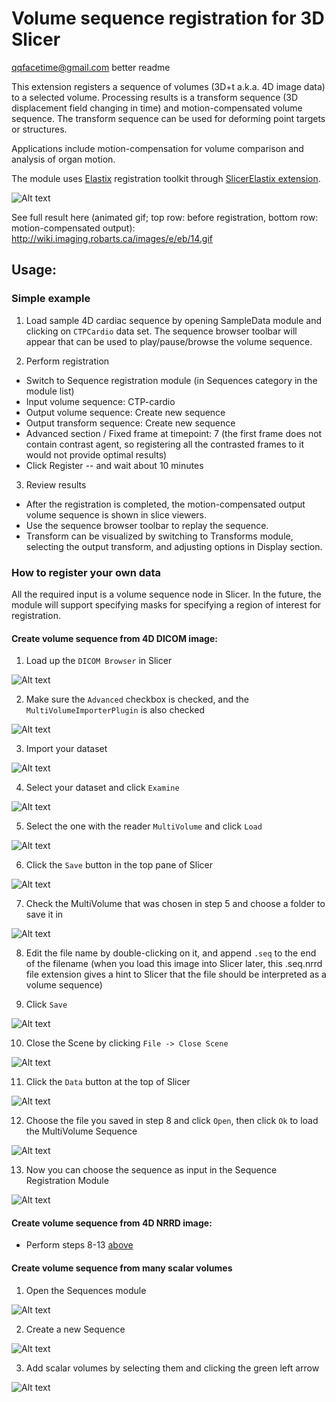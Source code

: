# Volume sequence registration for 3D Slicer

qqfacetime@gmail.com better readme

This extension registers a sequence of volumes (3D+t a.k.a. 4D image data) to a selected volume. Processing results is a transform sequence (3D displacement field changing in time) and motion-compensated volume sequence. The transform sequence can be used for deforming point targets or structures.

Applications include motion-compensation for volume comparison and analysis of organ motion.

The module uses [Elastix](http://elastix.isi.uu.nl/) registration toolkit through [SlicerElastix extension](https://github.com/lassoan/SlicerElastix).

![Alt text](screenshot01.png?raw=true "Screenshot")

See full result here (animated gif; top row: before registration, bottom row: motion-compensated output): http://wiki.imaging.robarts.ca/images/e/eb/14.gif

## Usage:

### Simple example

1. Load sample 4D cardiac sequence by opening SampleData module and clicking on `CTPCardio` data set. The sequence browser toolbar will appear that can be used to play/pause/browse the volume sequence.

2. Perform registration

* Switch to Sequence registration module (in Sequences category in the module list)
* Input volume sequence: CTP-cardio
* Output volume sequence: Create new sequence
* Output transform sequence: Create new sequence
* Advanced section / Fixed frame at timepoint: 7 (the first frame does not contain contrast agent, so registering all the contrasted frames to it would not provide optimal results)
* Click Register -- and wait about 10 minutes

3. Review results

* After the registration is completed, the motion-compensated output volume sequence is shown in slice viewers.
* Use the sequence browser toolbar to replay the sequence.
* Transform can be visualized by switching to Transforms module, selecting the output transform, and adjusting options in Display section.

### How to register your own data

All the required input is a volume sequence node in Slicer. In the future, the module will support specifying masks for specifying a region of interest for registration.

#### Create volume sequence from 4D DICOM image:

1. Load up the `DICOM Browser` in Slicer

![Alt text](img/loadDcm.png?raw=true "Load DICOM")

2. Make sure the `Advanced` checkbox is checked, and the `MultiVolumeImporterPlugin` is also checked

![Alt text](img/multivolume.png?raw=true "Load DICOMs as a multivolume")

3. Import your dataset

![Alt text](img/import.png?raw=true "Import DICOMs")

4. Select your dataset and click `Examine`

![Alt text](img/examine.png?raw=true "Examine DICOMs")

5. Select the one with the reader `MultiVolume` and click `Load`

![Alt text](img/load.png?raw=true "Load MultiVolume")

6. Click the `Save` button in the top pane of Slicer

![Alt text](img/save.png?raw=true "Save MultiVolume")

7. Check the MultiVolume that was chosen in step 5 and choose a folder to save it in

![Alt text](img/nrrd.png?raw=true "Save MultiVolume as Nrrd")

8. Edit the file name by double-clicking on it, and append `.seq` to the end of the filename (when you load this image into Slicer later, this .seq.nrrd file extension gives a hint to Slicer that the file should be interpreted as a volume sequence)

9. Click `Save`

![Alt text](img/seqnrrd.png?raw=true "Save MultiVolume as Nrrd Sequence")

10. Close the Scene by clicking `File -> Close Scene`

![Alt text](img/closescene.png?raw=true "Close Scene")

11. Click the `Data` button at the top of Slicer

![Alt text](img/data.png?raw=true "Add Data")

12. Choose the file you saved in step 8 and click `Open`, then click `Ok` to load the MultiVolume Sequence

![Alt text](img/open.png?raw=true "Load MultiVolume Sequence")

13. Now you can choose the sequence as input in the Sequence Registration Module

![Alt text](img/choose.png?raw=true "Use MultiVolume Sequence in Sequence Registration")

#### Create volume sequence from 4D NRRD image:

- Perform steps 8-13 [above](#from-dicoms)

#### Create volume sequence from many scalar volumes

1. Open the Sequences module

![Alt text](img/choose.png?raw=true "Open the Sequences module")

2. Create a new Sequence

![Alt text](img/createseq.png?raw=true "Create a new Sequence")

3. Add scalar volumes by selecting them and clicking the green left arrow

![Alt text](img/addvoltoseq.png?raw=true "Append Sequence with Scalar Volumes")

